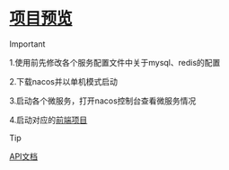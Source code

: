 # [项目预览](https://clbbook.pages.dev)

> [!important]
> 1.使用前先修改各个服务配置文件中关于mysql、redis的配置
> 
> 2.下载nacos并以单机模式启动
> 
> 3.启动各个微服务，打开nacos控制台查看微服务情况
> 
> 4.启动对应的[前端项目](https://github.com/caolib/cloud-book-frontend)
> 

> [!tip]
> [API文档](https://ikunc.apifox.cn/)
